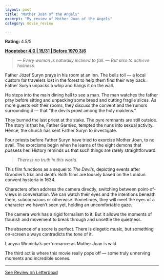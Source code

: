 ```yaml
---
layout: post
title: "Mother Joan of the Angels"
excerpt: "My review of Mother Joan of the Angels"
category: movie_review

---
```


**Rating:** 4.5/5

<b><a href="https://boxd.it/pRNg0/detail" rel="nofollow">Hooptober 4.0 | 15/31 | Before 1970 3/6</a></b>

<blockquote><i>— Every woman is naturally inclined to fall.
— But also to achieve holiness.</i></blockquote>Father Józef Suryn prays in his room at an inn. The bells toll — a local custom for travelers lost in the forest to help them find their way back. Father Suryn unpacks a whip and hangs it on the wall.

He steps into the main dining hall to see a man. The man watches the father pray before sitting and unpacking some bread and cutting fragile slices. As more guests exit their rooms, they discuss the convent and the rumors surrounding it — that “the devils prowl among the holy maidens.”

They burned the last priest at the stake. The pyre remnants are still outside. The story is that he, Father Garniec, tempted the nuns into sexual activity. Hence, the church has sent Father Suryn to investigate.

Four priests before Father Suryn have tried to exorcise Mother Joan, to no avail. The exorcisms begin when he learns of the eight demons that possess her. History reminds us that such things are rarely straightforward.

<blockquote><i>There is no truth in this world.</i></blockquote>This film functions as a sequel to <i>The Devils</i>, depicting events after Grandier’s trial and death. Both films are loosely based on the Loudun convent hysteria in 1634.

Characters often address the camera directly, switching between point-of-views in conversation. We can watch their eyes and the intentions beneath them, subconscious or otherwise. Sometimes, they will meet the eyes of a character we haven’t seen yet, holding an uncomfortable gaze.

The camera work has a rigid formalism to it. But it allows the moments of flourish and movement to break through and unsettle the quietness.

The absence of a score is perfect. There is diegetic music, but something on-screen always contradicts the tone of it.

Lucyna Winnicka’s performance as Mother Joan is wild.

The third act is where this movie really pops off — some truly unnerving moments and incredible scenes.

<hr>

[See Review on Letterboxd](https://boxd.it/6tPoTF)
